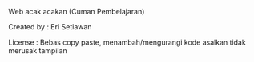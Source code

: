 Web acak acakan (Cuman Pembelajaran)

Created by : Eri Setiawan

License : Bebas copy paste, menambah/mengurangi kode asalkan tidak merusak tampilan